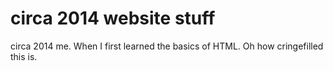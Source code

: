 # circa 2014 website stuff
circa 2014 me. When I first learned the basics of HTML. Oh how cringefilled this is.
